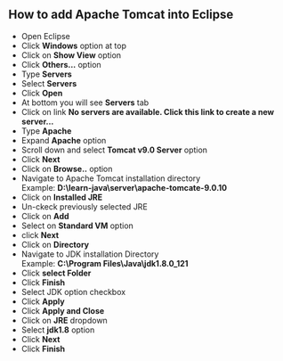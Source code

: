 ## How to add **Apache Tomcat** into Eclipse
- Open Eclipse
- Click **Windows** option at top
- Click on **Show View** option
- Click **Others...** option
- Type **Servers**
- Select **Servers**
- Click **Open**
- At bottom you will see **Servers** tab
- Click on link **No servers are available. Click this link to create a new server...**
- Type **Apache**
- Expand **Apache** option
- Scroll down and select **Tomcat v9.0 Server** option
- Click **Next**
- Click on **Browse..** option
- Navigate to Apache Tomcat installation directory   
  Example: **D:\learn-java\server\apache-tomcate-9.0.10**
- Click on **Installed JRE**
- Un-ckeck previously selected JRE
- Click on **Add**
- Select on **Standard VM** option
- click **Next**
- Click on **Directory**
- Navigate to JDK installation Directory    
  Example: **C:\Program Files\Java\jdk1.8.0_121**
- Click **select Folder**
- Click **Finish**
- Select JDK option checkbox
- Click **Apply**
- Click **Apply and Close**
- Click on **JRE** dropdown
- Select **jdk1.8** option
- Click **Next**
- Click **Finish**
